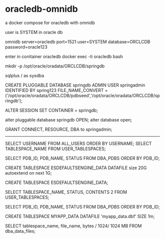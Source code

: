 # oracledb-omnidb
a docker compose for oracledb with omnidb

user is SYSTEM in oracle db

omnidb server=oracledb port=1521 user=SYSTEM database=ORCLCDB 
password=oracle123


enter in conitainer oracledb
docker exec -ti oracledb bash

mkdir -p /opt/oracle/oradata/ORCLCDB/springdb


sqlplus / as sysdba

CREATE PLUGGABLE DATABASE springdb ADMIN USER springadmin IDENTIFIED BY spring123 FILE_NAME_CONVERT = ('/opt/oracle/oradata/ORCLCDB/pdbseed','/opt/oracle/oradata/ORCLCDB/springdb');




ALTER SESSION SET CONTAINER = springdb;

alter pluggable database springdb OPEN;
alter database open;

GRANT CONNECT, RESOURCE, DBA to springadmin;



---------

SELECT USERNAME FROM ALL_USERS ORDER BY USERNAME; 
SELECT TABLESPACE_NAME FROM USER_TABLESPACES;


SELECT PDB_ID, PDB_NAME, STATUS FROM DBA_PDBS ORDER BY PDB_ID;

CREATE TABLESPACE ESDEFAULTSENGINE_DATA DATAFILE size 20G autoextend on next 1G;


CREATE TABLESPACE ESDEFAULTSENGINE_DATA;


SELECT TABLESPACE_NAME, STATUS, CONTENTS 2 FROM USER_TABLESPACES;

SELECT PDB_ID, PDB_NAME, STATUS FROM DBA_PDBS ORDER BY PDB_ID;



CREATE TABLESPACE MYAPP_DATA  DATAFILE 'myapp_data.dbf'  SIZE 1m;

SELECT 
   tablespace_name, 
   file_name, 
   bytes / 1024/ 1024  MB
FROM
   dba_data_files;